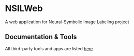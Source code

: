 # NSILWeb
A web appilcation for Neural-Symbolic Image Labeling project

## Documentation & Tools
All third-party tools and apps are listed [here](https://github.com/GareArc/NSILWeb/wiki/Documentation-&-Tools)

